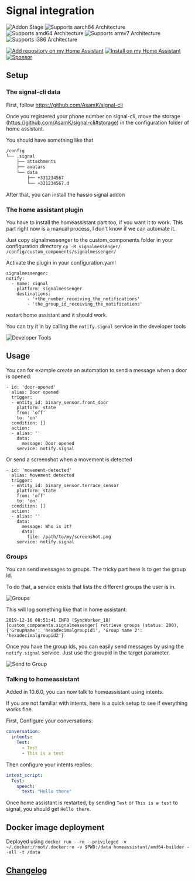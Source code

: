 # Signal integration

![Addon Stage][stage-badge]
![Supports aarch64 Architecture][aarch64-badge]
![Supports amd64 Architecture][amd64-badge]
![Supports armv7 Architecture][armv7-badge]
![Supports i386 Architecture][i386-badge]

[![Add repository on my Home Assistant][repository-badge]][repository-url]
[![Install on my Home Assistant][install-badge]][install-url]
[![Sponsor][sponsor-badge]][sponsor-url]

[aarch64-badge]: https://img.shields.io/badge/aarch64-yes-green.svg?style=for-the-badge
[amd64-badge]: https://img.shields.io/badge/amd64-yes-green.svg?style=for-the-badge
[armv7-badge]: https://img.shields.io/badge/armv7-yes-green.svg?style=for-the-badge
[i386-badge]: https://img.shields.io/badge/i386-yes-green.svg?style=for-the-badge
[stage-badge]: https://img.shields.io/badge/Addon%20stage-stable-green.svg?style=for-the-badge
[install-badge]: https://img.shields.io/badge/Install%20on%20my-Home%20Assistant-41BDF5?logo=home-assistant&style=for-the-badge
[sponsor-badge]: https://img.shields.io/badge/Sponsor-%23d32f2f?logo=github&style=for-the-badge&logoColor=white
[sponsor-url]: https://github.com/sponsors/agileek
[repository-badge]: https://img.shields.io/badge/Add%20repository%20to%20my-Home%20Assistant-41BDF5?logo=home-assistant&style=for-the-badge

[install-url]: https://my.home-assistant.io/redirect/supervisor_addon?addon=4a36bbd1-signal
[repository-url]: https://my.home-assistant.io/redirect/supervisor_add_addon_repository/?repository_url=https%3A%2F%2Fgithub.com%2Fagileek%2Fhassio-addons

## Setup

### The signal-cli data

First, follow https://github.com/AsamK/signal-cli

Once you registered your phone number on signal-cli, move the storage (https://github.com/AsamK/signal-cli#storage) in the configuration folder of home assistant.

You should have something like that

```bash
/config
└── .signal
    ├── attachments
    ├── avatars
    └── data
        ├── +331234567
        └── +331234567.d
```
After that, you can install the hassio signal addon

### The home assistant plugin

You have to install the homeassistant part too, if you want it to work.
This part right now is a manual process, I don't know if we can automate it.

Just copy signalmessenger to the custom_components folder in your configuration directory
`cp -R signalmessenger/ /config/custom_components/signalmessenger/`

Activate the plugin in your configuration.yaml 

```
signalmessenger:
notify:
  - name: signal
    platform: signalmessenger
    destinations: 
        - '+the_number_receiving_the_notifications'
        - 'the_group_id_receiving_the_notifications'
```

restart home assistant and it should work.

You can try it in by calling the `notify.signal` service in the developer tools

![Developer Tools](images/developer_tools_yaml.png?raw=true "Developer Tools")


## Usage

You can for example create an automation to send a message when a door is opened:

```
- id: 'door-opened'
  alias: Door opened
  trigger:
  - entity_id: binary_sensor.front_door
    platform: state
    from: 'off'
    to: 'on'
  condition: []
  action:
  - alias: ''
    data:
      message: Door opened
    service: notify.signal
```

Or send a screenshot when a movement is detected
```
- id: 'movement-detected'
  alias: Movement detected
  trigger:
  - entity_id: binary_sensor.terrace_sensor
    platform: state
    from: 'off'
    to: 'on'
  condition: []
  action:
  - alias: ''
    data:
      message: Who is it?
      data:
        file: /path/to/my/screenshot.png
    service: notify.signal
```

### Groups

You can send messages to groups. The tricky part here is to get the group Id.

To do that, a service exists that lists the different groups the user is in.

![Groups](images/get_groups.png?raw=true "Retrieve Groups")

This will log something like that in home assistant:

```
2019-12-16 08:51:41 INFO (SyncWorker_18) [custom_components.signalmessenger] retrieve groups (status: 200), {'GroupName': 'hexadecimalgroupid1', 'Group name 2': 'hexadecimalgroupid2'}
```

Once you have the group ids, you can easily send messages by using the `notify.signal` service. Just use the groupid in the target parameter.

![Send to Group](images/send_to_group.png?raw=true "Send to group")


### Talking to homeassistant

Added in 10.6.0, you can now talk to homeassistant using intents.

If you are not familiar with intents, here is a quick setup to see if everything works fine.

First, Configure your conversations:

```yaml
conversation:
  intents:
    Test:
      - Test
      - This is a test
```

Then configure your intents replies:
```yaml
intent_script:
  Test:
    speech:
      text: "Hello there"
```

Once home assistant is restarted, by sending `Test` or `This is a test` to signal, you should get `Hello there`.

## Docker image deployment

Deployed using `docker run --rm --privileged -v ~/.docker:/root/.docker:ro -v $PWD:/data homeassistant/amd64-builder --all -t /data`

## [Changelog](CHANGELOG.md)
